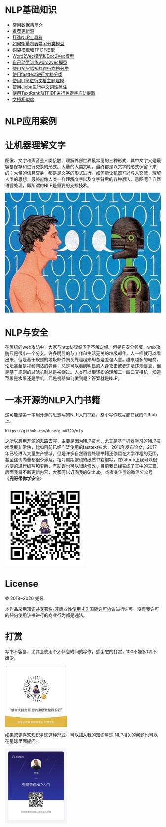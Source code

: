 # NLP基础知识

- [常用数据集简介](常用数据集简介.md)
- [推荐更新源](推荐更新源.md)
- [打造NLP工具箱](打造NLP工具箱.md)
- [如何衡量机器学习分类模型](如何衡量机器学习分类模型.md)
- [词袋模型和TFIDF模型](词袋模型和TFIDF模型.md)
- [Word2Vec模型和Doc2Vec模型](Word2Vec模型和Doc2Vec模型.md)
- [自己动手训练word2vec模型](自己动手训练word2vec模型.md)
- [使用多层感知机进行文档分类](使用多层感知机进行文档分类.md)
- [使用fasttext进行文档分类](使用fasttext进行文档分类.md)
- [使用LDA进行文档主题建模](使用LDA进行文档主题建模.md)
- [使用Jieba进行中文词性标注](使用Jieba进行中文词性标注.md)
- [使用TextRank和TFIDF进行关键字自动提取](使用TextRank和TFIDF进行关键字自动提取.md)
- [文档相似度](文档相似度.md)

# NLP应用案例

# 让机器理解文字

图像、文字和声音是人类接触、理解外部世界最常见的三种形式，其中文字又是最容易保存和进行交换的形式。大量的人类文明，最终都是以文字的形式保留下来的；大量的信息交换，都是是文字的形式进行。如何能让机器可以与人交流，理解人类的思想，最终能像人类一样理解文字以及文字背后的各种想法、意图呢？自然语言处理，即所谓的NLP是重要的支撑技术。

![人机对话](人家对话.png)

# NLP与安全

在传统的web攻防中，大家与http协议结下了不解之缘。但是在安全领域，web攻防只是很小一个分支。许多明显的与工作和生活无关的垃圾邮件，人一样就可以看出来，但是基于规则的垃圾邮件网关处理起来却总是差强人意。越来越多的电商、论坛甚至是视频网站的弹幕，总是可以看到明显的人身攻击或者违法违规信息，但是基于规则的过滤机制总是被绕过。人类可以很轻松的理解二十四口交换机，知道苹果是水果还是手机，但是机器如何做到呢？答案就是NLP。

# 一本开源的NLP入门书籍

这可能是第一本用开源的思想写的NLP入门书籍，整个写作过程都在我的Github上。

	https://github.com/duoergun0729/nlp

之所以想用开源的思路去写，主要是因为NLP技术，尤其是基于机器学习的NLP技术发展非常快，比如目前已经广泛使用的fasttext技术，2016年发布论文，2017年已经进入大量生产领域，但是许多自然语言处理书籍还停留在大学课程的范围，甚至连词向量都很少涉及。相对周期繁琐的纸质书籍编写，在Github上我可以很方便的进行编写和更新，有勘误也可以很快修改。目前我已经完成了其中的三篇，后面我将不断更新内容，大家可以订阅我的Github，或者关注我的微信公众号《**兜哥带你学安全**》

![公众号](公众号.png)




# License

© 2018~2020 兜哥.

本作品采用[知识共享署名-非商业性使用 4.0 国际许可协议](https://creativecommons.org/licenses/by-nc/4.0/)进行许可。没有我许可的任何使用该书进行的商业行为都是违法。
	

# 打赏


写书不容易，尤其是使用个人休息时间的写作，感谢您的打赏，100不嫌多1块不嫌少。

<img src="打赏.png" width = "200"  alt="打赏" align=center />

如果您更喜欢知识星球这种形式，可以加入我的知识星球,NLP相关的问题也可以在星球里面提问。

<img src="知识星球.png" width = "200"  alt="知识星球" align=center />
